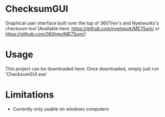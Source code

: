 # ChecksumGUI
Graphical user interface built over the top of 360Trev's and Nyetwurks's checksum tool (Available here: https://github.com/nyetwurk/ME7Sum/ or  https://github.com/360trev/ME7Sum/)

# Usage
This project can be downloaded here: 
Once downloaded, simply just run 'ChecksumGUI.exe'


# Limitations
- Currently only usable on windows computers
